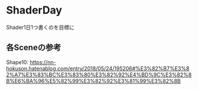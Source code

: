 # ShaderDay
Shader1日1つ書くのを目標に

## 各Sceneの参考

Shape10: https://nn-hokuson.hatenablog.com/entry/2018/05/24/195206#%E3%82%B7%E3%82%A7%E3%83%BC%E3%83%80%E3%82%92%E4%BD%9C%E3%82%8B%E6%BA%96%E5%82%99%E3%82%92%E3%81%99%E3%82%8B
